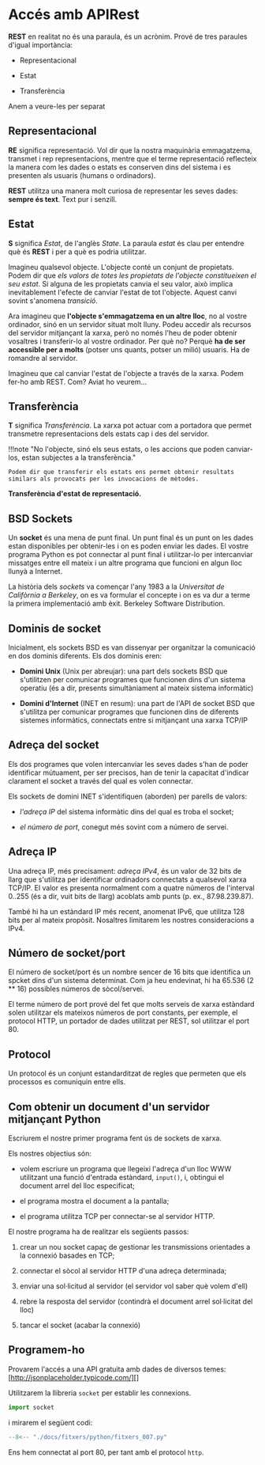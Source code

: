 # Accés amb APIRest

**REST** en realitat no és una paraula, és un acrònim. Prové de tres paraules d'igual importància:

* Representacional

* Estat

* Transferència

Anem a veure-les per separat

## Representacional

**RE** significa representació. Vol dir que la nostra maquinària emmagatzema, transmet i rep representacions, mentre que el terme representació reflecteix la manera com les dades o estats es conserven dins del sistema i es presenten als usuaris (humans o ordinadors).

**REST** utilitza una manera molt curiosa de representar les seves dades: **sempre és text**. Text pur i senzill.

## Estat
**S** significa *Estat*, de l'anglès *State*. La paraula *estat* és clau per entendre què és **REST** i per a què es podria utilitzar.

Imagineu qualsevol objecte. L'objecte conté un conjunt de propietats. Podem dir que *els valors de totes les propietats de l'objecte constitueixen el seu estat*. Si alguna de les propietats canvia el seu valor, això implica inevitablement l'efecte de canviar l'estat de tot l'objecte. Aquest canvi sovint s'anomena *transició*.

Ara imagineu que **l'objecte s'emmagatzema en un altre lloc**, no al vostre ordinador, sinó en un servidor situat molt lluny. Podeu accedir als recursos del servidor mitjançant la xarxa, però no només l'heu de poder obtenir vosaltres i transferir-lo al vostre ordinador. Per què no? Perquè **ha de ser accessible per a molts** (potser uns quants, potser un milió) usuaris. Ha de romandre al servidor.

Imagineu que cal canviar l'estat de l'objecte a través de la xarxa. Podem fer-ho amb REST. Com? Aviat ho veurem...

## Transferència

**T** significa *Transferència*. La xarxa pot actuar com a portadora que permet transmetre representacions dels estats cap i des del servidor.

!!!note "No l'objecte, sinó els seus estats, o les accions que poden canviar-los, estan subjectes a la transferència."

    Podem dir que transferir els estats ens permet obtenir resultats similars als provocats per les invocacions de mètodes.

**Transferència d'estat de representació.**

## BSD Sockets

Un **socket** és una mena de punt final. Un punt final és un punt on les dades estan disponibles per obtenir-les i on es poden enviar les dades. El vostre programa Python es pot connectar al punt final i utilitzar-lo per intercanviar missatges entre ell mateix i un altre programa que funcioni en algun lloc llunyà a Internet.

La història dels *sockets* va començar l'any 1983 a la *Universitat de Califòrnia a Berkeley*, on es va formular el concepte i on es va dur a terme la primera implementació amb èxit. Berkeley Software Distribution.

## Dominis de socket

Inicialment, els sockets BSD es van dissenyar per organitzar la comunicació en dos dominis diferents. Els dos dominis eren:

* **Domini Unix** (Unix per abreujar): una part dels sockets BSD que s'utilitzen per comunicar programes que funcionen dins d'un sistema operatiu (és a dir, presents simultàniament al mateix sistema informàtic)

* **Domini d'Internet** (INET en resum): una part de l'API de socket BSD que s'utilitza per comunicar programes que funcionen dins de diferents sistemes informàtics, connectats entre si mitjançant una xarxa TCP/IP

## Adreça del socket

Els dos programes que volen intercanviar les seves dades s'han de poder identificar mútuament, per ser precisos, han de tenir la capacitat d'indicar clarament el socket a través del qual es volen connectar.

Els sockets de domini INET s'identifiquen (aborden) per parells de valors:

* *l'adreça IP* del sistema informàtic dins del qual es troba el socket;

* *el número de port*, conegut més sovint com a número de servei.

## Adreça IP

Una adreça IP, més precisament: *adreça IPv4*, és un valor de 32 bits de llarg que s'utilitza per identificar ordinadors connectats a qualsevol xarxa TCP/IP. El valor es presenta normalment com a quatre números de l'interval 0..255 (és a dir, vuit bits de llarg) acoblats amb punts (p. ex., 87.98.239.87).

També hi ha un estàndard IP més recent, anomenat IPv6, que utilitza 128 bits per al mateix propòsit. Nosaltres limitarem les nostres consideracions a IPv4.

## Número de socket/port

El número de socket/port és un nombre sencer de 16 bits que identifica un spcket dins d'un sistema determinat. Com ja heu endevinat, hi ha 65.536 (2 ** 16) possibles números de sòcol/servei.

El terme número de port prové del fet que molts serveis de xarxa estàndard solen utilitzar els mateixos números de port constants, per exemple, el protocol HTTP, un portador de dades utilitzat per REST, sol utilitzar el port 80.

## Protocol

Un protocol és un conjunt estandarditzat de regles que permeten que els processos es comuniquin entre ells.

## Com obtenir un document d'un servidor mitjançant Python

Escriurem el nostre primer programa fent ús de sockets de xarxa.

Els nostres objectius són:

* volem escriure un programa que llegeixi l'adreça d'un lloc WWW utilitzant una funció d'entrada estàndard, `input()`, i, obtingui el document arrel del lloc especificat;
 
* el programa mostra el document a la pantalla;
 
* el programa utilitza TCP per connectar-se al servidor HTTP.

El nostre programa ha de realitzar els següents passos:

1. crear un nou socket capaç de gestionar les transmissions orientades a la connexió basades en TCP;

2. connectar el sòcol al servidor HTTP d'una adreça determinada;

3. enviar una sol·licitud al servidor (el servidor vol saber què volem d'ell)

4. rebre la resposta del servidor (contindrà el document arrel sol·licitat del lloc)

5. tancar el socket (acabar la connexió)

## Programem-ho

Provarem l'accés a una API gratuita amb dades de diversos temes: [http://jsonplaceholder.typicode.com/][]

Utilitzarem la llibreria `socket` per establir les connexions.

```py
import socket 
```

i mirarem el següent codi:

```py
--8<-- "./docs/fitxers/python/fitxers_007.py"
```

Ens hem connectat al port 80, per tant amb el protocol `http`. 



[https://pokeapi.co/api/v2/pokemon/ditto]:  https://pokeapi.co/api/v2/pokemon/ditto
[http://jsonplaceholder.typicode.com/]:    http://jsonplaceholder.typicode.com/